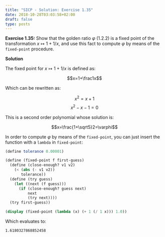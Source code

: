 ```yaml
---
title: "SICP - Solution: Exercise 1.35"
date: 2018-10-28T03:03:58+02:00
draft: false
type: posts
---
```


**Exercise 1.35:** Show that the golden ratio $\varphi$ (1.2.2) is a fixed point of the transformation ${x\mapsto1+1/x}$, and use this fact to compute $\varphi$ by means of the `fixed-point` procedure.

**Solution**

The fixed point for ${x\mapsto1+1/x}$ is defined as:

$$x=1+\frac1x$$

Which can be rewritten as:

$$x^2=x+1$$
$$x^2-x-1=0$$

This is a second order polynomial whose solution is:

$$x=\frac{1+\sqrt5}2=\varphi$$

In order to compute $\varphi$ by means of the `fixed-point`, you can just insert the function with a `lambda` in `fixed-point`:

```scheme
(define tolerance 0.00001)

(define (fixed-point f first-guess)
  (define (close-enough? v1 v2)
    (< (abs (- v1 v2))
       tolerance))
  (define (try guess)
    (let ((next (f guess)))
      (if (close-enough? guess next)
          next
          (try next))))
  (try first-guess))

(display (fixed-point (lambda (x) (+ 1 (/ 1 x))) 1.0))
```

Which evaluates to:

```
1.6180327868852458
```
